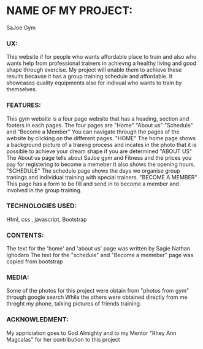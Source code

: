 # NAME OF MY PROJECT: 

SaJoe Gym 

### UX:

This website if for people who wants affordable place to train and also who wants help 
from professional trainers in achievng a healthy living and good shape through exercise.
My project will enable them to achieve these results because it has a group training schedule
and affordable. It showcases quality equipments also for indivual who wants to train by themselves.

### FEATURES: 

This gym website is a four page website that has a heading, section and footers in each
pages. 
The four pages are "Home" "About us" "Schedule" and "Become a Member" 
You can navigate through the pages of the website by clicking on the different pages.
"HOME" The home page shows a background picture of a traning process and incates in the photo 
that it is possible to achieve your dream shape if you are determined
"ABOUT US" The About us page tells about SaJoe gym and Fitness and the prices you pay for registering to become a memeber
It also shows the opening hours.
"SCHEDULE" The schedule page shows the days we organise group tranings and individual training with special
trainers.
"BECOME A MEMBER" This page has a form to be fill and send in to become a member and involved 
in the group training.

### TECHNOLOGIES USED: 

Html, css , javascript, Bootstrap

### CONTENTS: 

The text for the 'home' and 'about us' page was written by Sagie Nathan Ighodaro
The text for the "schedule" and "Become a memeber" page was copied from bootstrap
 
### MEDIA: 

Some of the photos for this project were obtain from "photos from gym" through google search
While the others were obtained directly from me throght my phone, talking pictures of friends training.
          

### ACKNOWLEDMENT: 

My appriciation goes to God Almighty and to my Mentor "Rhey Ann Magcalas" for her contribution 
to this project